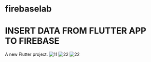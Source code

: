 # firebaselab
# INSERT DATA FROM FLUTTER APP TO FIREBASE
A new Flutter project.
![11](https://github.com/SHOAIB1050/firebaselab/assets/10377875/a157f709-42da-4ab7-a1ae-d190d6443ef1)    ![22](https://github.com/SHOAIB1050/firebaselab/assets/10377875/f953ba38-01a1-48a0-8a3e-94837ac228f6)
![22](https://github.com/SHOAIB1050/firebaselab/assets/10377875/3ad96322-327e-4524-9c2c-f8fe6c7a8255)

